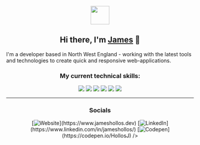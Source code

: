 <p align="center">
    <img src="https://i.imgur.com/48kmy6O.png" width="50px" />
</p>
<h2 align="center">
Hi there, I'm <a href="https://www.jameshollos.dev/" target="_blank" rel="noreferrer">James</a> 👋
</h2>

I'm a developer based in North West England - working with the latest tools and technologies to create quick and responsive web-applications.

<h3 align="center">My current technical skills:</h3>
<p align="center">
<img src="https://img.shields.io/badge/HTML5-7000FF?style=for-the-badge&logo=html5&logoColor=white"/>
<img src="https://img.shields.io/badge/CSS3-7000FF?style=for-the-badge&logo=css3&logoColor=white"/>
<img src="https://img.shields.io/badge/Sass-7000FF?style=for-the-badge&logo=sass&logoColor=white"/>
<img src="https://img.shields.io/badge/JavaScript-7000FF?style=for-the-badge&logo=javascript&logoColor=white"/>
<img src="https://img.shields.io/badge/React-7000ff?style=for-the-badge&logo=react&logoColor=white"/>
<img src="https://img.shields.io/badge/Gulp-7000ff?style=for-the-badge&logo=gulp&logoColor=white"/>
</p>

---

<h3 align="center">Socials</h3>

<p align="center">
[<img alt="Website" src="https://img.shields.io/badge/website-000000?style=for-the-badge&logo=About.me&logoColor=white
" />](https://www.jameshollos.dev)
[<img alt="LinkedIn" src="https://img.shields.io/badge/LinkedIn-000000?style=for-the-badge&logo=linkedin&logoColor=white" />](https://www.linkedin.com/in/jameshollos/)
[<img alt="Codepen" src="https://img.shields.io/badge/Codepen-000000?style=for-the-badge&logo=codepen&logoColor=white" />](https://codepen.io/HollosJ)
/>
